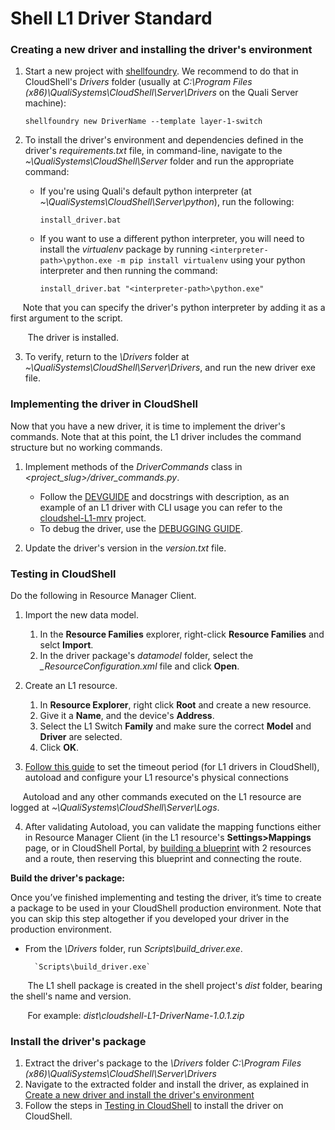 

# Shell L1 Driver Standard
<a name="CreateNewDriver"></a>

### Creating a new driver and installing the driver's environment

1. Start a new project with [shellfoundry](https://github.com/QualiSystems/shellfoundry). We recommend to do that in CloudShell's *Drivers* folder (usually at *C:\Program Files (x86)\QualiSystems\CloudShell\Server\Drivers* on the Quali Server machine):

    `shellfoundry new DriverName --template layer-1-switch`

2. To install the driver's environment and dependencies defined in the driver's *requirements.txt* file, in command-line, navigate to the *~\QualiSystems\CloudShell\Server* folder and run the appropriate command:
 
    * If you're using Quali's default python interpreter (at *~\QualiSystems\CloudShell\Server\python*), run the following:

        `install_driver.bat`

    * If you want to use a different python interpreter, you will need to install the *virtualenv* package by running `<interpreter-path>\python.exe -m pip install virtualenv` using your python interpreter and then running the command:

        `install_driver.bat "<interpreter-path>\python.exe"`

&nbsp;&nbsp;&nbsp;&nbsp;&nbsp;Note that you can specify the driver's python interpreter by adding it as a first argument to the script.


&nbsp;&nbsp;&nbsp;&nbsp;&nbsp;&nbsp;&nbsp;The driver is installed.

3. To verify, return to the *\Drivers* folder at *~\QualiSystems\CloudShell\Server\Drivers*, and run the new driver exe file.


### Implementing the driver in CloudShell

Now that you have a new driver, it is time to implement the driver's commands. Note that at this point, the L1 driver includes the command structure but no working commands.

1. Implement methods of the *DriverCommands* class in *<project_slug>/driver_commands.py*. 

    * Follow the [DEVGUIDE](https://github.com/QualiSystems/shell-L1-standard/blob/dev/DEVGUIDE.md) and docstrings with description, as an example of an L1 driver with CLI usage you can refer to the [cloudshel-L1-mrv](https://github.com/QualiSystems/cloudshell-L1-mrv) project.
    * To debug the driver, use the [DEBUGGING GUIDE](https://github.com/QualiSystems/shell-L1-template/blob/dev/DEBUGGING.md).

2. Update the driver's version in the *version.txt* file.
<a name="CreateNewDriver"></a>

### Testing in CloudShell

Do the following in Resource Manager Client.

1. Import the new data model. 
    1. In the **Resource Families** explorer, right-click **Resource Families** and selct **Import**.
    2. In the driver package's *datamodel* folder, select the *<driver0name>_ResourceConfiguration.xml* file and click **Open**.
2. Create an L1 resource. 
    1. In **Resource Explorer**, right click **Root** and create a new resource.
    2. Give it a **Name**, and the device's **Address**. 
    3. Select the L1 Switch **Family** and make sure the correct **Model** and **Driver** are selected.
    4. Click **OK**.
    
3. [Follow this guide](http://help.quali.com/Online%20Help/8.3/Portal/Content/Admn/Cnct-Ctrl-L1-Swch.htm) to set the timeout period (for L1 drivers in CloudShell), autoload and configure your L1 resource's physical connections

&nbsp;&nbsp;&nbsp;&nbsp;&nbsp;Autoload and any other commands executed on the L1 resource are logged at *~\QualiSystems\CloudShell\Server\Logs*.

4. After validating Autoload, you can validate the mapping functions either in Resource Manager Client (in the L1 resource's **Settings>Mappings** page, or in CloudShell Portal, by [building a blueprint](http://help.quali.com/Online%20Help/9.0/Portal/Content/CSP/LAB-MNG/Rsc-Cnct/Phys-Ntwrk-Crt.htm) with 2 resources and a route, then reserving this blueprint and connecting the route.


**Build the driver's package:**

Once you’ve finished implementing and testing the driver, it’s time to create a package to be used in your CloudShell production environment. Note that you can skip this step altogether if you developed your driver in the production environment.

* From the *\Drivers* folder, run *Scripts\build_driver.exe*.
    
        `Scripts\build_driver.exe`

&nbsp;&nbsp;&nbsp;&nbsp;&nbsp;&nbsp;&nbsp;The L1 shell package is created in the shell project's *dist* folder, bearing the shell's name and version.

&nbsp;&nbsp;&nbsp;&nbsp;&nbsp;&nbsp;&nbsp;For example: *dist\cloudshell-L1-DriverName-1.0.1.zip*
 
    
### Install the driver's package

1. Extract the driver's package to the *\Drivers* folder *C:\\Program Files (x86)\\QualiSystems\\CloudShell\\Server\\Drivers*
2. Navigate to the extracted folder and install the driver, as explained in [Create a new driver and install the driver's environment](#CreateNewDriver)
3. Follow the steps in [Testing in CloudShell](#CreateNewDriver) to install the driver on CloudShell.


